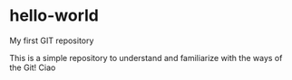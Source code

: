 # hello-world
My first GIT repository

This is a simple repository to understand and familiarize with the ways of the Git!
Ciao
